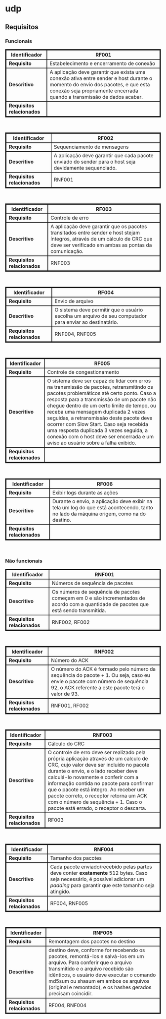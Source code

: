 # udp

## Requisitos

### Funcionais

| **Identificador**           	| RF001	|
|-------------------------	    |  ---	|
| **Requisito**               	|   Estabelecimento e encerramento de conexão |
| **Descritivo**              	|   A aplicação deve garantir que exista uma conexão ativa entre sender e host durante o momento do envio dos pacotes, e que esta conexão seja propriamente encerrada quando a transmissão de dados acabar.	|
| **Requisitos relacionados** 	|   	|

</br>

| **Identificador**           	| RF002 |
|-------------------------	    |  ---	 |
| **Requisito**               	| Sequenciamento de mensagens |
| **Descritivo**              	| A aplicação deve garantir que cada pacote enviado do sender para o host seja devidamente sequenciado. |
| **Requisitos relacionados** 	|   RNF001	 |

</br>

| **Identificador**           	| RF003 |
|-------------------------	    |  ---	 |
| **Requisito**               	| Controle de erro |
| **Descritivo**              	| A aplicação deve garantir que os pacotes transitados entre sender e host stejam íntegros, através de um cálculo de CRC que deve ser verificado em ambas as pontas da comunicação. |
| **Requisitos relacionados** 	|   RNF003	 |

</br>

| **Identificador**           	| RF004 |
|-------------------------	    |  ---	 |
| **Requisito**               	| Envio de arquivo |
| **Descritivo**              	| O sistema deve permitir que o usuário escolha um arquivo de seu computador para enviar ao destinatário. |
| **Requisitos relacionados** 	|   RNF004, RNF005	 |

</br>

| **Identificador**           	| RF005 |
|-------------------------	    |  ---	 |
| **Requisito**               	| Controle de congestionamento |
| **Descritivo**              	| O sistema deve ser capaz de lidar com erros na transmissão de pacotes, retransmitindo os pacotes problemáticos até certo ponto. Caso a resposta para a transmissão de um pacote não chegue dentro de um certo limite de tempo, ou receba uma mensagem duplicada 2 vezes seguidas, a retransmissão deste pacote deve ocorrer com Slow Start. Caso seja recebida uma resposta duplicada 3 vezes seguida, a conexão com o host deve ser encerrada e um aviso ao usuário sobre a falha exibido.
| **Requisitos relacionados** 	|   	 |

</br>

| **Identificador**           	| RF006 |
|-------------------------	    |  ---	 |
| **Requisito**               	| Exibir logs durante as ações |
| **Descritivo**              	| Durante o envio, a aplicação deve exibir na tela um log do que está acontecendo, tanto no lado da máquina origem, como na do destino.
| **Requisitos relacionados** 	|   	 |


</br>

### Não funcionais

| **Identificador**           	| RNF001 |
|-------------------------	    |  ---	 |
| **Requisito**               	|    Números de sequência de pacotes  	 |
| **Descritivo**              	|   Os números de sequência de pacotes começam em 0 e são incrementados de acordo com a quantidade de pacotes que está sendo transmitida.	 |
| **Requisitos relacionados** 	|   RNF002, RF002	 |


</br>


| **Identificador**           	| RNF002 |
|-------------------------	    |  ---	 |
| **Requisito**               	|    Número do ACK  	 |
| **Descritivo**              	|   O número do ACK é formado pelo número da sequência do pacote + 1. Ou seja, caso eu envie o pacote com número de sequência 92, o ACK referente a este pacote terá o valor de 93.	 |
| **Requisitos relacionados** 	|   RNF001, RF002	 |

</br>


| **Identificador**           	| RNF003 |
|-------------------------	    |  ---	 |
| **Requisito**               	|    Cálculo do CRC  	 |
| **Descritivo**              	|   O controle de erro deve ser realizado pela própria aplicação através de um calculo de CRC, cujo valor deve ser incluído no pacote durante o envio, e o lado receber deve calculá-lo novamente e conferir com a informação contida no pacote para confirmar que o pacote está integro. Ao receber um pacote correto, o receptor retorna um ACK com o número de sequência + 1. Caso o pacote está errado, o receptor o descarta.	 |
| **Requisitos relacionados** 	|   RF003	 |


</br>


| **Identificador**           	| RNF004 |
|-------------------------	    |  ---	 |
| **Requisito**               	|    Tamanho dos pacotes  	 |
| **Descritivo**              	|   Cada pacote enviado/recebido pelas partes deve conter **exatamente** 512 bytes. Caso seja necessário, é possível adicionar um *padding* para garantir que este tamanho seja atingido.	 |
| **Requisitos relacionados** 	|   RF004, RNF005	 |

</br>


| **Identificador**           	| RNF005 |
|-------------------------	    |  ---	 |
| **Requisito**               	|    Remontagem dos pacotes no destino  	 |
| **Descritivo**              	|    destino deve, conforme for recebendo os pacotes, remontá-los e salvá-los em um arquivo. Para conferir que o arquivo transmitido e o arquivo recebido são idênticos, o usuário deve executar o comando md5sum ou shasum em ambos os arquivos (original e remontado), e os hashes gerados precisam coincidir.	 |
| **Requisitos relacionados** 	|   RF004, RNF004	 |



<style>
    table{
        border-spacing: 0;
        border:2px solid;
    }
    
    th{
        border:2px solid;
    }
    
    td{
        border:2px solid;
    }

</style>